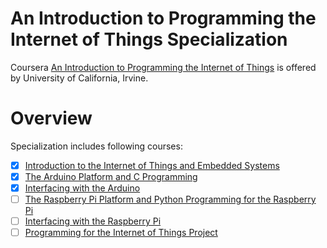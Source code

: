 # An Introduction to Programming the Internet of Things Specialization  

Coursera [An Introduction to Programming the Internet of Things](https://www.coursera.org/specializations/iot) is offered by University of California, Irvine.  

# Overview

Specialization includes following courses:

- [x] [Introduction to the Internet of Things and Embedded Systems
](https://github.com/koteshkoti/Coursera-An-Introduction-to-Programming-the-Internet-of-Things/tree/master/Introduction%20to%20the%20Internet%20of%20Things%20and%20Embedded%20Systems)
- [x] [The Arduino Platform and C Programming](https://github.com/koteshkoti/Coursera-An-Introduction-to-Programming-the-Internet-of-Things/tree/master/The%20Arduino%20Platform%20and%20C%20Programming)
- [x] [Interfacing with the Arduino](https://github.com/koteshkoti/Coursera-An-Introduction-to-Programming-the-Internet-of-Things/tree/master/Interfacing%20with%20the%20Arduino)  
- [ ] [The Raspberry Pi Platform and Python Programming for the Raspberry Pi]()  
- [ ] [Interfacing with the Raspberry Pi]()  
- [ ] [Programming for the Internet of Things Project]()  
